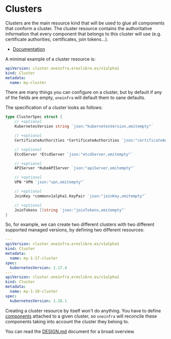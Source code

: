 # Clusters

Clusters are the main resource kind that will be used to glue all
components that conform a cluster. The cluster resource contains the
authoritative information that every component that belongs to this
cluster will use (e.g. certificate authorities, certificates, join
tokens...).

* [Documentation](https://pkg.go.dev/github.com/oneinfra/oneinfra/apis/cluster/v1alpha1?tab=doc#Cluster)

A minimal example of a cluster resource is:

```yaml
apiVersion: cluster.oneinfra.ereslibre.es/v1alpha1
kind: Cluster
metadata:
  name: my-cluster
```

There are many things you can configure on a cluster, but by default
if any of the fields are empty, `oneinfra` will default them to sane
defaults.

The specification of a cluster looks as follows:

```go
type ClusterSpec struct {
	// +optional
	KubernetesVersion string `json:"kubernetesVersion,omitempty"`

	// +optional
	CertificateAuthorities *CertificateAuthorities `json:"certificateAuthorities,omitempty"`

	// +optional
	EtcdServer *EtcdServer `json:"etcdServer,omitempty"`

	// +optional
	APIServer *KubeAPIServer `json:"apiServer,omitempty"`

	// +optional
	VPN *VPN `json:"vpn,omitempty"`

	// +optional
	JoinKey *commonv1alpha1.KeyPair `json:"joinKey,omitempty"`

	// +optional
	JoinTokens []string `json:"joinTokens,omitempty"`
}
```

So, for example, we can create two different clusters with two
different supported managed versions, by defining two different
resources:

```yaml
---
apiVersion: cluster.oneinfra.ereslibre.es/v1alpha1
kind: Cluster
metadata:
  name: my-1-17-cluster
spec:
  kubernetesVersion: 1.17.4
---
apiVersion: cluster.oneinfra.ereslibre.es/v1alpha1
kind: Cluster
metadata:
  name: my-1-18-cluster
spec:
  kubernetesVersion: 1.18.1
```

Creating a cluster resource by itself won't do anything. You have to
define [components](components.md) attached to a given cluster, so
`oneinfra` will reconcile these components taking into account the
cluster they belong to.

You can read the [DESIGN.md](DESIGN.md) document for a broad overview.
